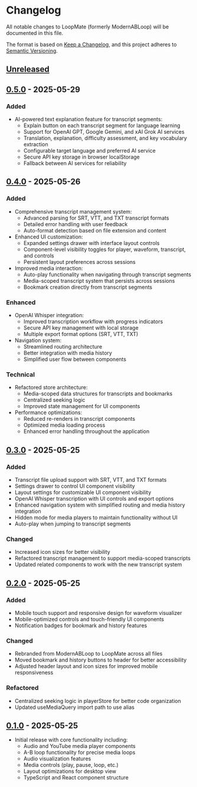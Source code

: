 # Changelog

All notable changes to LoopMate (formerly ModernABLoop) will be documented in this file.

The format is based on [Keep a Changelog](https://keepachangelog.com/en/1.1.0/),
and this project adheres to [Semantic Versioning](https://semver.org/spec/v2.0.0.html).

## [Unreleased]

## [0.5.0] - 2025-05-29

### Added

- AI-powered text explanation feature for transcript segments:
  - Explain button on each transcript segment for language learning
  - Support for OpenAI GPT, Google Gemini, and xAI Grok AI services
  - Translation, explanation, difficulty assessment, and key vocabulary extraction
  - Configurable target language and preferred AI service
  - Secure API key storage in browser localStorage
  - Fallback between AI services for reliability

## [0.4.0] - 2025-05-26

### Added

- Comprehensive transcript management system:
  - Advanced parsing for SRT, VTT, and TXT transcript formats
  - Detailed error handling with user feedback
  - Auto-format detection based on file extension and content
- Enhanced UI customization:
  - Expanded settings drawer with interface layout controls
  - Component-level visibility toggles for player, waveform, transcript, and controls
  - Persistent layout preferences across sessions
- Improved media interaction:
  - Auto-play functionality when navigating through transcript segments
  - Media-scoped transcript system that persists across sessions
  - Bookmark creation directly from transcript segments

### Enhanced

- OpenAI Whisper integration:
  - Improved transcription workflow with progress indicators
  - Secure API key management with local storage
  - Multiple export format options (SRT, VTT, TXT)
- Navigation system:
  - Streamlined routing architecture
  - Better integration with media history
  - Simplified user flow between components

### Technical

- Refactored store architecture:
  - Media-scoped data structures for transcripts and bookmarks
  - Centralized seeking logic
  - Improved state management for UI components
- Performance optimizations:
  - Reduced re-renders in transcript components
  - Optimized media loading process
  - Enhanced error handling throughout the application

## [0.3.0] - 2025-05-25

### Added

- Transcript file upload support with SRT, VTT, and TXT formats
- Settings drawer to control UI component visibility
- Layout settings for customizable UI component visibility
- OpenAI Whisper transcription with UI controls and export options
- Enhanced navigation system with simplified routing and media history integration
- Hidden mode for media players to maintain functionality without UI
- Auto-play when jumping to transcript segments

### Changed

- Increased icon sizes for better visibility
- Refactored transcript management to support media-scoped transcripts
- Updated related components to work with the new transcript system

## [0.2.0] - 2025-05-25

### Added

- Mobile touch support and responsive design for waveform visualizer
- Mobile-optimized controls and touch-friendly UI components
- Notification badges for bookmark and history features

### Changed

- Rebranded from ModernABLoop to LoopMate across all files
- Moved bookmark and history buttons to header for better accessibility
- Adjusted header layout and icon sizes for improved mobile responsiveness

### Refactored

- Centralized seeking logic in playerStore for better code organization
- Updated useMediaQuery import path to use alias

## [0.1.0] - 2025-05-25

- Initial release with core functionality including:
  - Audio and YouTube media player components
  - A-B loop functionality for precise media loops
  - Audio visualization features
  - Media controls (play, pause, loop, etc.)
  - Layout optimizations for desktop view
  - TypeScript and React component structure

[Unreleased]: https://github.com/USERNAME/loopmate/compare/v0.5.0...HEAD
[0.5.0]: https://github.com/USERNAME/loopmate/compare/v0.4.0...v0.5.0
[0.4.0]: https://github.com/USERNAME/loopmate/compare/v0.3.0...v0.4.0
[0.3.0]: https://github.com/USERNAME/loopmate/compare/v0.2.0...v0.3.0
[0.2.0]: https://github.com/USERNAME/loopmate/compare/v0.1.0...v0.2.0
[0.1.0]: https://github.com/USERNAME/loopmate/releases/tag/v0.1.0
